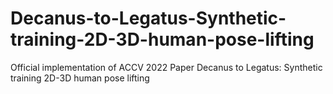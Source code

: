 # Decanus-to-Legatus-Synthetic-training-2D-3D-human-pose-lifting
Official implementation of ACCV 2022 Paper Decanus to Legatus: Synthetic training 2D-3D human pose lifting
